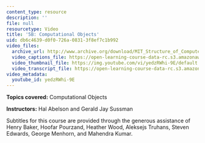 ```yaml
---
content_type: resource
description: ''
file: null
resourcetype: Video
title: '5B: Computational Objects'
uid: db6c4639-d0f0-726a-0831-3f8ef7c1b992
video_files:
  archive_url: http://www.archive.org/download/MIT_Structure_of_Computer_Programs_1986/lec5b.mp4
  video_captions_file: https://open-learning-course-data-rc.s3.amazonaws.com/6-001-structure-and-interpretation-of-computer-programs-spring-2005/d0ff1dec2a505223a9aee986a082841b_yedzRWhi-9E.vtt
  video_thumbnail_file: https://img.youtube.com/vi/yedzRWhi-9E/default.jpg
  video_transcript_file: https://open-learning-course-data-rc.s3.amazonaws.com/6-001-structure-and-interpretation-of-computer-programs-spring-2005/e2dd7fe7a875819f96a33bf59f8a38ba_yedzRWhi-9E.pdf
video_metadata:
  youtube_id: yedzRWhi-9E
---
```


**Topics covered:** Computational Objects

**Instructors:** Hal Abelson and Gerald Jay Sussman

Subtitles for this course are provided through the generous assistance of Henry Baker, Hoofar Pourzand, Heather Wood, Aleksejs Truhans, Steven Edwards, George Menhorn, and Mahendra Kumar.
